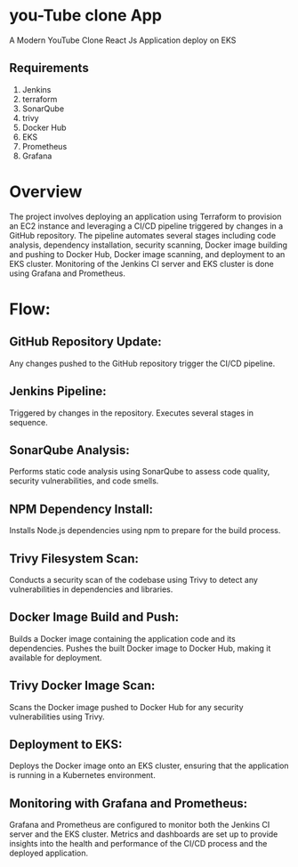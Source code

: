 # you-Tube clone App
A Modern YouTube Clone React Js Application deploy on EKS 

## Requirements
1. Jenkins
2. terraform
3. SonarQube
4. trivy
5. Docker Hub
6. EKS
7. Prometheus
8. Grafana

# Overview
The project involves deploying an application using Terraform to provision an EC2 instance and leveraging a CI/CD pipeline triggered by changes in a GitHub repository. The pipeline automates several stages including code analysis, dependency installation, security scanning, Docker image building and pushing to Docker Hub, Docker image scanning, and deployment to an EKS cluster. Monitoring of the Jenkins CI server and EKS cluster is done using Grafana and Prometheus.

# Flow:

## GitHub Repository Update:
Any changes pushed to the GitHub repository trigger the CI/CD pipeline.

## Jenkins Pipeline:
Triggered by changes in the repository.
Executes several stages in sequence.

## SonarQube Analysis:
Performs static code analysis using SonarQube to assess code quality, security vulnerabilities, and code smells.

## NPM Dependency Install:
Installs Node.js dependencies using npm to prepare for the build process.

## Trivy Filesystem Scan:
Conducts a security scan of the codebase using Trivy to detect any vulnerabilities in dependencies and libraries.

## Docker Image Build and Push:
Builds a Docker image containing the application code and its dependencies.
Pushes the built Docker image to Docker Hub, making it available for deployment.

## Trivy Docker Image Scan:
Scans the Docker image pushed to Docker Hub for any security vulnerabilities using Trivy.

## Deployment to EKS:
Deploys the Docker image onto an EKS cluster, ensuring that the application is running in a Kubernetes environment.

## Monitoring with Grafana and Prometheus:
Grafana and Prometheus are configured to monitor both the Jenkins CI server and the EKS cluster.
Metrics and dashboards are set up to provide insights into the health and performance of the CI/CD process and the deployed application.

